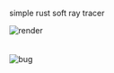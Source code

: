 simple rust soft ray tracer

![render](https://raw.githubusercontent.com/bohadi/simple-rust-soft-ray-tracer/master/render.png)
<br><br><br>
![bug](https://raw.githubusercontent.com/bohadi/simple-rust-soft-ray-tracer/master/feature.png)